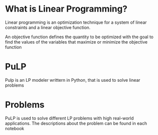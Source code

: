 # What is Linear Programming?
Linear programming is an optimization technique for a system of linear constraints and a linear objective function.

An objective function defines the quantity to be optimized with the goal to find the values of the variables that maximize or minimize the objective function

# PuLP
Pulp is an LP modeler writtern in Python, that is used to solve linear problems

# Problems 
PuLP is used to solve different LP problems with high real-world applications. The descriptions about the problem can be found in each notebook
